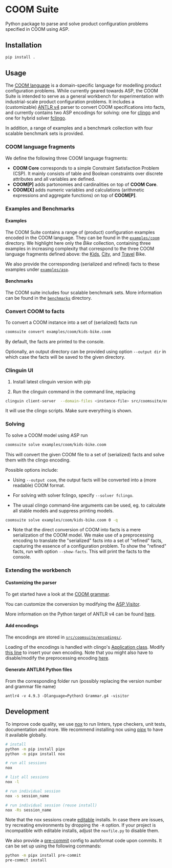 # COOM Suite

Python package to parse and solve product configuration problems specified in
COOM using ASP.

## Installation

```bash
pip install .
```

## Usage

The [COOM language](https://www.coom-lang.org/) is a domain-specific language
for modelling product configuration problems. While currently geared towards
ASP, the COOM Suite is intended to serve as a general workbench for
experimentation with industrial-scale product configuration problems. It
includes a (customizable) [ANTLR v4](https://www.antlr.org/) parser to convert
COOM specifications into facts, and currently contains two ASP encodings for
solving: one for [clingo](https://github.com/potassco/clingo) and one for
hybrid solver [fclingo](https://github.com/potassco/fclingo).

In addition, a range of examples and a benchmark collection with four scalable
benchmark sets is provided.

### COOM language fragments

We define the following three COOM language fragments:

- **COOM Core** corresponds to a simple Constraint Satisfaction Problem (CSP).
  It mainly consists of table and Boolean constraints over discrete attributes
  and all variables are defined.
- **COOM\[P\]** adds partonomies and cardinalities on top of **COOM Core**.
- **COOM\[X\]** adds numeric variables and calculations (arithmetic expressions
  and aggregate functions) on top of **COOM\[P\]**.

### Examples and Benchmarks

#### Examples

The COOM Suite contains a range of (product) configuration examples encoded in
the COOM language. They can be found in the [`examples/coom`](examples/coom)
directory. We highlight here only the *Bike* collection, containing three
examples in increasing complexity that correspond to the three COOM language
fragments defined above: the [Kids](examples/coom/kids-bike.coom),
[City](examples/coom/city-bike.coom), and
[Travel](examples/coom/travel-bike.coom) Bike.

We also provide the corresponding (serialized and refined) facts to these
examples under [`examples/asp`](examples/asp).

#### Benchmarks

The COOM suite includes four scalable benchmark sets. More information can be
found in the [`benchmarks`](benchmarks) directory.

### Convert COOM to facts

To convert a COOM instance into a set of (serialized) facts run

```bash
coomsuite convert examples/coom/kids-bike.coom
```

By default, the facts are printed to the console.

Optionally, an output directory can be provided using option `--output dir` in
which case the facts will be saved to the given directory.

### Clinguin UI

1. Install latest clinguin version with pip

2. Run the clinguin command in the command line, replacing <instance-file>

```bash
clinguin client-server  --domain-files <instance-file> src/coomsuite/encodings/encoding-base-clingo.lp --ui-files src/coomsuite/encodings/ui.lp --backend ExplanationBackend --assumption-signature constraint,2
```

It will use the clingo scripts.
Make sure everything is shown.

### Solving

To solve a COOM model using ASP run

```bash
coomsuite solve examples/coom/kids-bike.coom
```

This will convert the given COOM file to a set of (serialized) facts and solve
them with the clingo encoding.

Possible options include:

- Using `--output coom`, the output facts will be converted into a (more
  readable) COOM format.

- For solving with solver fclingo, specify `--solver fclingo`.

- The usual clingo command-line arguments can be used, eg. to calculate all
  stable models and suppress printing models.

```bash
coomsuite solve examples/coom/kids-bike.coom 0 -q
```

- Note that the direct conversion of COOM into facts is a mere serialization of
  the COOM model. We make use of a preprocessing encoding to translate the
  "serialized" facts into a set of "refined" facts, capturing the essence of a
  configuration problem. To show the "refined" facts, run with option
  `--show-facts`. This will print the facts to the console.

### Extending the workbench

#### Customizing the parser

To get started have a look at the
[COOM grammar](src/coomsuite/utils/coom_grammar/Model.g4).

You can customize the conversion by modifying the
[ASP Visitor](src/coomsuite/utils/parse_coom.py).

More information on the Python target of ANTLR v4 can be found
[here](https://github.com/antlr/antlr4/blob/master/doc/python-target.md).

#### Add encodings

The encodings are stored in
[`src/coomsuite/encodings/`](src/coomsuite/encodings/).

Loading of the encodings is handled with clingo's
[Application class](https://potassco.org/clingo/python-api/5.7/clingo/application.html).
Modify [this line](src/coomsuite/application.py#L182) to insert your own
encoding. Note that you might also have to disable/modify the preprocessing
encoding [here](<(src/coomsuite/application.py#L159)>).

#### Generate ANTLR4 Python files

From the corresponding folder run (possibly replacing the version number and
grammar file name)

```
antlr4 -v 4.9.3 -Dlanguage=Python3 Grammar.g4 -visitor
```

## Development

To improve code quality, we use [nox] to run linters, type checkers, unit
tests, documentation and more. We recommend installing nox using [pipx] to have
it available globally.

```bash
# install
python -m pip install pipx
python -m pipx install nox

# run all sessions
nox

# list all sessions
nox -l

# run individual session
nox -s session_name

# run individual session (reuse install)
nox -Rs session_name
```

Note that the nox sessions create [editable] installs. In case there are
issues, try recreating environments by dropping the `-R` option. If your
project is incompatible with editable installs, adjust the `noxfile.py` to
disable them.

We also provide a [pre-commit][pre] config to autoformat code upon commits. It
can be set up using the following commands:

```bash
python -m pipx install pre-commit
pre-commit install
```

[editable]: https://setuptools.pypa.io/en/latest/userguide/development_mode.html
[nox]: https://nox.thea.codes/en/stable/index.html
[pipx]: https://pypa.github.io/pipx/
[pre]: https://pre-commit.com/
